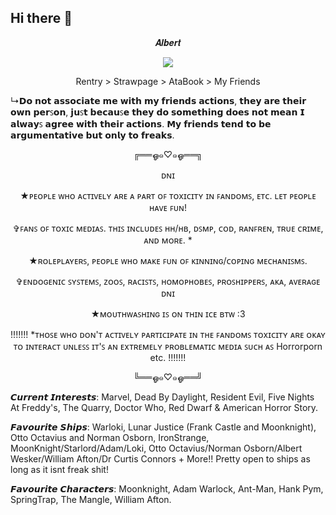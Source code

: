 ## Hi there 👋

<!--
**R3DM3RC/R3DM3RC** is a ✨ _special_ ✨ repository because its `README.md` (this file) appears on your GitHub profile.

Here are some ideas to get you started:

- 🔭 I’m currently working on ...
- 🌱 I’m currently learning ...
- 👯 I’m looking to collaborate on ...
- 🤔 I’m looking for help with ...
- 💬 Ask me about ...
- 📫 How to reach me: ...
- 😄 Pronouns: ...
- ⚡ Fun fact: ...
-->

<p align="Center"> 𝑨𝒍𝒃𝒆𝒓𝒕
<p align="Center"> 

 
<div align="center">
  <img src="https://64.media.tumblr.com/a003f9952ea3cd0e2f2e3be6ef705a53/5dce411690025c9f-6b/s500x750/847a9092e87e1a3d7f91b18fa18abebec3c02539.pnj">
</div>
 
<p align="Center"> Rentry > Strawpage > AtaBook > My Friends

↳𝗗𝗼 𝗻𝗼𝘁 𝗮𝘀𝘀𝗼𝗰𝗶𝗮𝘁𝗲 𝗺𝗲 𝘄𝗶𝘁𝗵 𝗺𝘆 𝗳𝗿𝗶𝗲𝗻𝗱𝘀 𝗮𝗰𝘁𝗶𝗼𝗻𝘀, 𝘁𝗵𝗲𝘆 𝗮𝗿𝗲 𝘁𝗵𝗲𝗶𝗿 𝗼𝘄𝗻 𝗽𝗲𝗿ꜱ𝗼𝗻, 𝗷𝘂ꜱ𝘁 𝗯𝗲𝗰𝗮𝘂ꜱ𝗲 𝘁𝗵𝗲𝘆 𝗱𝗼 𝘀𝗼𝗺𝗲𝘁𝗵𝗶𝗻𝗴 𝗱𝗼𝗲𝘀 𝗻𝗼𝘁 𝗺𝗲𝗮𝗻 𝗜 𝗮𝗹𝘄𝗮𝘆ꜱ 𝗮𝗴𝗿𝗲𝗲 𝘄𝗶𝘁𝗵 𝘁𝗵𝗲𝗶𝗿 𝗮𝗰𝘁𝗶𝗼𝗻𝘀. 𝗠𝘆 𝗳𝗿𝗶𝗲𝗻𝗱𝘀 𝘁𝗲𝗻𝗱 𝘁𝗼 𝗯𝗲 𝗮𝗿𝗴𝘂𝗺𝗲𝗻𝘁𝗮𝘁𝗶𝘃𝗲 𝗯𝘂𝘁 𝗼𝗻𝗹𝘆 𝘁𝗼 𝗳𝗿𝗲𝗮𝗸𝘀.

<p align="Center"> ╔══ஓ๑♡๑ஓ══╗
<p align="Center"> ᴅɴɪ
<p align="Center"> ★ᴘᴇᴏᴘʟᴇ ᴡʜᴏ ᴀᴄᴛɪᴠᴇʟʏ ᴀʀᴇ ᴀ ᴘᴀʀᴛ ᴏꜰ ᴛᴏxɪᴄɪᴛʏ ɪɴ ꜰᴀɴᴅᴏᴍꜱ, ᴇᴛᴄ. ʟᴇᴛ ᴘᴇᴏᴘʟᴇ ʜᴀᴠᴇ ꜰᴜɴ!
<p align="Center"> ✞ꜰᴀɴꜱ ᴏꜰ ᴛᴏxɪᴄ ᴍᴇᴅɪᴀꜱ. ᴛʜɪꜱ ɪɴᴄʟᴜᴅᴇꜱ ʜʜ/ʜʙ, ᴅꜱᴍᴘ, ᴄᴏᴅ, ʀᴀɴꜰʀᴇɴ, ᴛʀᴜᴇ ᴄʀɪᴍᴇ, ᴀɴᴅ ᴍᴏʀᴇ. *
<p align="Center"> ★ʀᴏʟᴇᴘʟᴀʏᴇʀꜱ, ᴘᴇᴏᴘʟᴇ ᴡʜᴏ ᴍᴀᴋᴇ ꜰᴜɴ ᴏꜰ ᴋɪɴɴɪɴɢ/ᴄᴏᴘɪɴɢ ᴍᴇᴄʜᴀɴɪꜱᴍꜱ.
<p align="Center"> ✞ᴇɴᴅᴏɢᴇɴɪᴄ ꜱʏꜱᴛᴇᴍꜱ, ᴢᴏᴏꜱ, ʀᴀᴄɪꜱᴛꜱ, ʜᴏᴍᴏᴘʜᴏʙᴇꜱ, ᴘʀᴏꜱʜɪᴘᴘᴇʀꜱ, ᴀᴋᴀ, ᴀᴠᴇʀᴀɢᴇ ᴅɴɪ
<p align="Center"> ★ᴍᴏᴜᴛʜᴡᴀꜱʜɪɴɢ ɪꜱ ᴏɴ ᴛʜɪɴ ɪᴄᴇ ʙᴛᴡ :3
<p align="Center"> !!!!!!! *ᴛʜᴏꜱᴇ ᴡʜᴏ ᴅᴏɴ'ᴛ ᴀᴄᴛɪᴠᴇʟʏ ᴘᴀʀᴛɪᴄɪᴘᴀᴛᴇ ɪɴ ᴛʜᴇ ꜰᴀɴᴅᴏᴍꜱ ᴛᴏxɪᴄɪᴛʏ ᴀʀᴇ ᴏᴋᴀʏ ᴛᴏ ɪɴᴛᴇʀᴀᴄᴛ ᴜɴʟᴇꜱꜱ ɪᴛ'ꜱ ᴀɴ ᴇxᴛʀᴇᴍᴇʟʏ ᴘʀᴏʙʟᴇᴍᴀᴛɪᴄ ᴍᴇᴅɪᴀ ꜱᴜᴄʜ ᴀꜱ Horrorporn etc. !!!!!!!
<p align="Center"> ╚══ஓ๑♡๑ஓ══╝

𝘾𝙪𝙧𝙧𝙚𝙣𝙩 𝙄𝙣𝙩𝙚𝙧𝙚𝙨𝙩𝙨:
Marvel, Dead By Daylight, Resident Evil, Five Nights At Freddy's, The Quarry, Doctor Who, Red Dwarf & American Horror Story.

𝙁𝙖𝙫𝙤𝙪𝙧𝙞𝙩𝙚 𝙎𝙝𝙞𝙥𝙨:
Warloki, Lunar Justice (Frank Castle and Moonknight), Otto Octavius and Norman Osborn, IronStrange, MoonKnight/Starlord/Adam/Loki, Otto Octavius/Norman Osborn/Albert Wesker/William Afton/Dr Curtis Connors + More!! Pretty open to ships as long as it isnt freak shit!

𝙁𝙖𝙫𝙤𝙪𝙧𝙞𝙩𝙚 𝘾𝙝𝙖𝙧𝙖𝙘𝙩𝙚𝙧𝙨:
Moonknight, Adam Warlock, Ant-Man, Hank Pym, SpringTrap, The Mangle, William Afton. 

